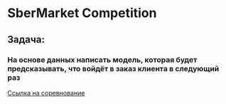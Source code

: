 <h1>SberMarket Competition</h1>
<h2>Задача:</h2>
<h3>На основе данных написать модель, которая будет предсказывать, что войдёт в заказ клиента в следующий раз</h3>
<a href = 'https://www.kaggle.com/competitions/sbermarket-internship-competition'>Ссылка на соревнование</a>
